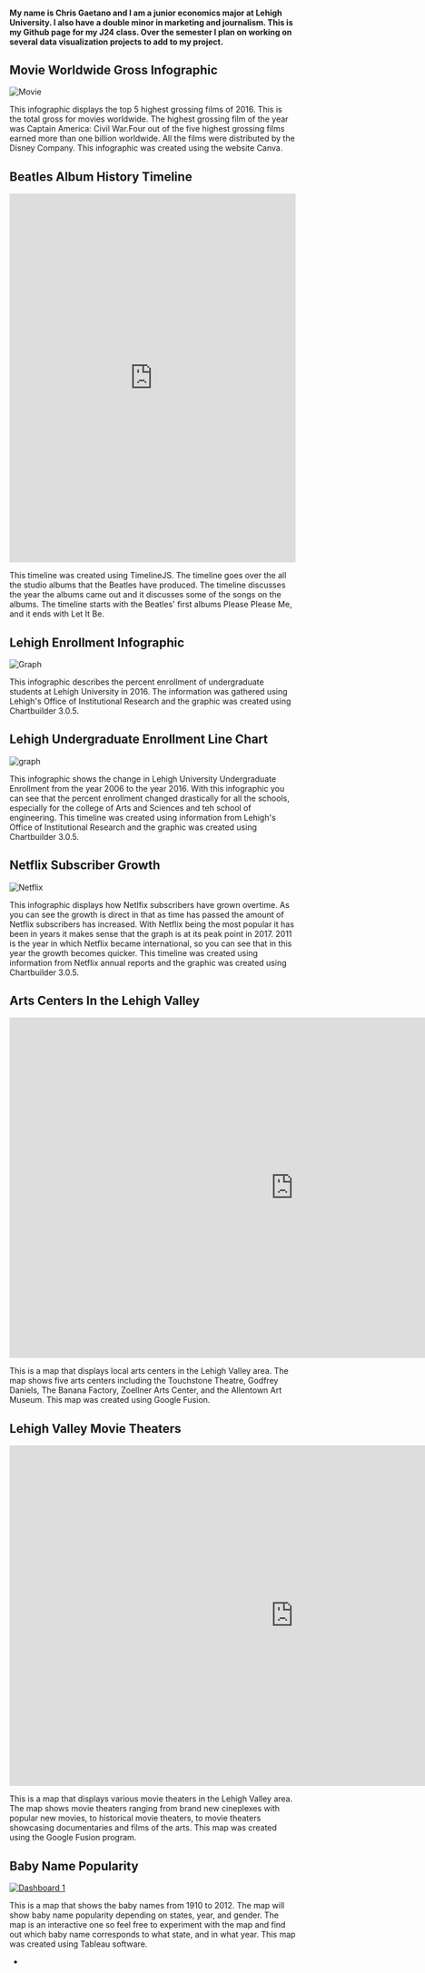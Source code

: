 #### My name is Chris Gaetano and I am a junior economics major at Lehigh University. I also have a double minor in marketing  and journalism. This is my Github page for my J24 class. Over the semester I plan on working on several data visualization projects to add to my project. 


## Movie Worldwide Gross Infographic
![Movie](https://github.com/ChrisGaetano/ChrisGaetano.github.io/blob/master/Highest%20Grossing%20Filmsof%202016.png?raw=true)

This infographic displays the top 5 highest grossing films of 2016. This is the total gross for movies worldwide. The highest grossing film of the year was Captain America: Civil War.Four out of the five highest grossing films earned more than one billion worldwide. All the films were distributed by the Disney Company. This infographic was created using the website Canva.



##  Beatles Album History Timeline
<iframe src='https://cdn.knightlab.com/libs/timeline3/latest/embed/index.html?source=13vJG4x-IC2yt7Fe6AepFW62aBMUpGFn8__SrOH7WZtk&font=Default&lang=en&initial_zoom=2&height=650' width='100%' height='650' webkitallowfullscreen mozallowfullscreen allowfullscreen frameborder='0'></iframe>

This timeline was created using TimelineJS. The timeline goes over the all the studio albums that the Beatles have produced. The timeline discusses the year the albums came out and it discusses some of the songs on the albums. The timeline starts with the Beatles' first albums Please Please Me, and it ends with Let It Be. 



## Lehigh Enrollment Infographic
![Graph](https://raw.githubusercontent.com/ChrisGaetano/ChrisGaetano.github.io/master/2016_Lehigh_University_Undergraduate_Enrollment_Percent_Enrollment_chartbuilder.png)

This infographic describes the percent enrollment of undergraduate students at Lehigh University in 2016. The information was gathered using Lehigh's Office of Institutional Research and the graphic was created using Chartbuilder 3.0.5.



## Lehigh Undergraduate Enrollment Line Chart

![graph](https://github.com/ChrisGaetano/ChrisGaetano.github.io/blob/master/Lehigh_University_Percent_Undergraduate_Enrollment_Arts_&_Sciences_Business__Engineering_chartbuilder.png?raw=true)

This infographic shows the change in Lehigh University Undergraduate Enrollment from the year 2006 to the year 2016. With this infographic you can see that the percent enrollment changed drastically for all the schools, especially for the college of Arts and Sciences and teh school of engineering. This timeline was created using information from Lehigh's Office of Institutional Research and the graphic was created using Chartbuilder 3.0.5.



## Netflix Subscriber Growth

![Netflix](https://raw.githubusercontent.com/ChrisGaetano/ChrisGaetano.github.io/master/Netflix__Subscribers_Worldwide_Number_of_Subscribers_(In_Millions)_chartbuilder.png) 

This infographic displays how Netlfix subscribers have grown overtime. As you can see the growth is direct in that as time has passed the amount of Netflix subscribers has increased. With Netflix being the most popular it has been in years it makes sense that the graph is at its peak point in 2017. 2011 is the year in which Netflix became international, so you can see that in this year the growth becomes quicker. This timeline was created using information from Netflix annual reports and the graphic was created using Chartbuilder 3.0.5.

## Arts Centers In the Lehigh Valley

<iframe width="1000" height="600" scrolling="no" frameborder="no" src="https://fusiontables.google.com/embedviz?q=select+col0+from+15KzS7gXfluOzYjqP0TKZ4snu_jMjHWzLxwEk6cxT&amp;viz=MAP&amp;h=false&amp;lat=40.60498878615068&amp;lng=-75.3880652225098&amp;t=1&amp;z=13&amp;l=col0&amp;y=2&amp;tmplt=3&amp;hml=ONE_COL_LAT_LNG"></iframe>

This is a map that displays local arts centers in the Lehigh Valley area. The map shows five arts centers including the Touchstone Theatre, Godfrey Daniels, The Banana Factory, Zoellner Arts Center, and the Allentown Art Museum. This map was created using Google Fusion. 

## Lehigh Valley Movie Theaters

<iframe width="1000" height="600" scrolling="no" frameborder="no" src="https://fusiontables.google.com/embedviz?q=select+col0+from+1PmYGCZTBLsLnpoeAL8OhK1Lzno1DxchZ5ompbAJn&amp;viz=MAP&amp;h=false&amp;lat=40.62498315444517&amp;lng=-75.40642135815426&amp;t=1&amp;z=12&amp;l=col0&amp;y=2&amp;tmplt=2&amp;hml=ONE_COL_LAT_LNG"></iframe>

This is a map that displays various movie theaters in the Lehigh Valley area. The map shows movie theaters ranging from brand new cineplexes with popular new movies, to historical movie theaters, to movie theaters showcasing documentaries and films of the arts. This map was created using the Google Fusion program. 

## Baby Name Popularity



<div class='tableauPlaceholder' id='viz1506355233366' style='position: relative'><noscript><a href='#'><img alt='Dashboard 1 ' src='https:&#47;&#47;public.tableau.com&#47;static&#47;images&#47;MW&#47;MWHXTSRC7&#47;1_rss.png' style='border: none' /></a></noscript><object class='tableauViz'  style='display:none;'><param name='host_url' value='https%3A%2F%2Fpublic.tableau.com%2F' /> <param name='embed_code_version' value='2' /> <param name='path' value='shared&#47;MWHXTSRC7' /> <param name='toolbar' value='yes' /><param name='static_image' value='https:&#47;&#47;public.tableau.com&#47;static&#47;images&#47;MW&#47;MWHXTSRC7&#47;1.png' /> <param name='animate_transition' value='yes' /><param name='display_static_image' value='yes' /><param name='display_spinner' value='yes' /><param name='display_overlay' value='yes' /><param name='display_count' value='yes' /><param name='filter' value='publish=yes' /></object></div>                <script type='text/javascript'>                    var divElement = document.getElementById('viz1506355233366');                    var vizElement = divElement.getElementsByTagName('object')[0];                    vizElement.style.width='100%';vizElement.style.height=(divElement.offsetWidth*0.75)+'px';                    var scriptElement = document.createElement('script');                    scriptElement.src = 'https://public.tableau.com/javascripts/api/viz_v1.js';                    vizElement.parentNode.insertBefore(scriptElement, vizElement);                </script>



This is a map that shows the baby names from 1910 to 2012. The map will show baby name popularity depending on states, year, and gender. The map is an interactive one so feel free to experiment with the map and find out which baby name corresponds to what state, and in what year. This map was created using Tableau software. 

-
